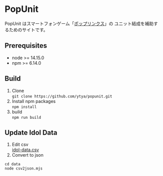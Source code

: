 # PopUnit

PopUnit はスマートフォンゲーム「[ポップリンクス](https://poplinks.idolmaster-official.jp/)」の
ユニット結成を補助するためのサイトです。

## Prerequisites

- node >= 14.15.0
- npm >= 6.14.0

## Build

1. Clone  
  ```git clone https://github.com/ytya/popunit.git```
2. Install npm packages  
  ```npm install```
3. build  
  ```npm run build```

## Update Idol Data

1. Edit csv  
  [idol-data.csv](data/idol-data.csv)
2. Convert to json  
  ```
  cd data
  node csv2json.mjs
  ```
